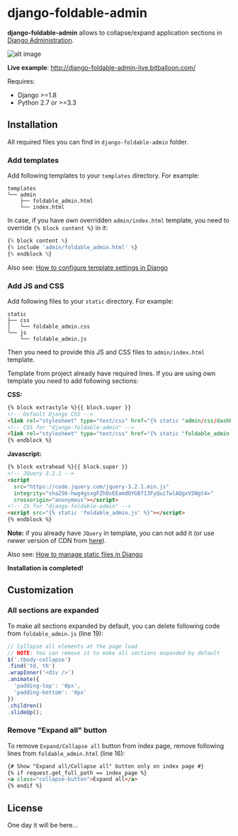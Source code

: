 django-foldable-admin
=====================

**django-foldable-admin** allows to collapse/expand application sections in [Django Administration](https://docs.djangoproject.com/en/1.11/ref/contrib/admin/).

![alt image](http://i.imgur.com/Z4bvJlX.png)

**Live example**: http://django-foldable-admin-live.bitballoon.com/

Requires:

  * Django >=1.8
  * Python 2.7 or >=3.3

Installation
------------

All required files you can find in `django-foldable-admin` folder.

### Add templates

Add following templates to your `templates` directory. For example:

```
templates
└── admin
    ├── foldable_admin.html
    └── index.html
```

In case, if you have own overridden `admin/index.html` template, you need to override `{% block content %}` in it:

```python
{% block content %}
{% include 'admin/foldable_admin.html' %}
{% endblock %}
```

Also see: [How to configure template settings in Django](https://docs.djangoproject.com/en/1.11/topics/templates/#configuration)

### Add JS and CSS

Add following files to your `static` directory. For example:

```
static
├── css
│   └── foldable_admin.css
└── js
    └── foldable_admin.js
```

Then you need to provide this JS and CSS files to `admin/index.html` template.

Template from project already have required lines. If you are using own template you need to add following sections:

**CSS:**

```html
{% block extrastyle %}{{ block.super }}
<!-- Default Django CSS -->
<link rel="stylesheet" type="text/css" href="{% static "admin/css/dashboard.css" %}" />
<!-- CSS for "django-foldable-admin" -->
<link rel="stylesheet" type="text/css" href="{% static "foldable_admin.css" %}" />
{% endblock %}
```

**Javascript:**
```html
{% block extrahead %}{{ block.super }}
<!-- JQuery 3.2.1 -->
<script
  src="https://code.jquery.com/jquery-3.2.1.min.js"
  integrity="sha256-hwg4gsxgFZhOsEEamdOYGBf13FyQuiTwlAQgxVSNgt4="
  crossorigin="anonymous"></script>
<!-- JS for "django-foldable-admin" -->
<script src="{% static 'foldable_admin.js' %}"></script>
{% endblock %}
```

**Note:** if you already have `JQuery` in template, you can not add it (or use newer version of CDN from [here](https://code.jquery.com/)).

Also see: [How to manage static files in Django](https://docs.djangoproject.com/en/1.11/howto/static-files/)

**Installation is completed!**

Customization
-------------

### All sections are expanded

To make all sections expanded by default, you can delete following code from `foldable_admin.js` (line 19):
```javascript
// Collapse all elements at the page load
// NOTE: You can remove it to make all sections expanded by default
$('.tbody-collapse')
.find('td, th')
.wrapInner('<div />')
.animate({
  'padding-top': '0px',
  'padding-bottom': '0px'
})
.children()
.slideUp();
```

### Remove "Expand all" button

To remove `Expand/Collapse all` button from index page, remove following lines from `foldable_admin.html` (line 16):
```html
{# Show "Expand all/Collapse all" button only on index page #}
{% if request.get_full_path == index_page %}
<a class="collapse-button">Expand all</a>
{% endif %}
```

License
-------
One day it will be here...
